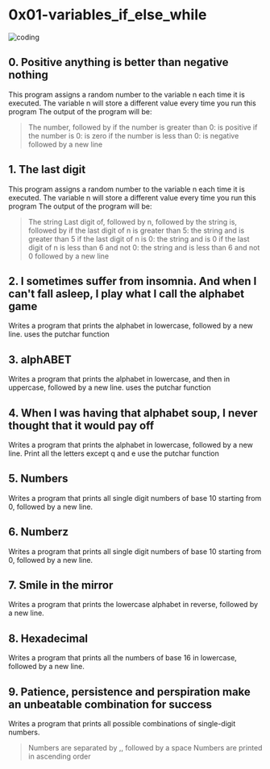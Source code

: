 # 0x01-variables_if_else_while
![coding](https://user-images.githubusercontent.com/99085566/223240731-078a04fd-e583-473d-b274-b11b509fb6c0.gif)

## 0. Positive anything is better than negative nothing
This program assigns a random number to the variable n each time it is executed. 
The variable n will store a different value every time you run this program
The output of the program will be:
> The number, followed by
> if the number is greater than 0: is positive
> if the number is 0: is zero
> if the number is less than 0: is negative
> followed by a new line
## 1. The last digit
This program assigns a random number to the variable n each time it is executed. The variable n will store a different value every time you run this program
The output of the program will be:
> The string Last digit of, followed by
> n, followed by
> the string is, followed by
> if the last digit of n is greater than 5: the string and is greater than 5
> if the last digit of n is 0: the string and is 0
> if the last digit of n is less than 6 and not 0: the string and is less than 6 and not 0
> followed by a new line
## 2. I sometimes suffer from insomnia. And when I can't fall asleep, I play what I call the alphabet game
Writes a program that prints the alphabet in lowercase, followed by a new line.
uses the putchar function 
## 3. alphABET
Writes a program that prints the alphabet in lowercase, and then in uppercase, followed by a new line.
uses the putchar function 
## 4. When I was having that alphabet soup, I never thought that it would pay off
Writes a program that prints the alphabet in lowercase, followed by a new line.
Print all the letters except q and e
use the putchar function 
## 5. Numbers
Writes a program that prints all single digit numbers of base 10 starting from 0, followed by a new line.
## 6. Numberz
Writes a program that prints all single digit numbers of base 10 starting from 0, followed by a new line.
## 7. Smile in the mirror
Writes a program that prints the lowercase alphabet in reverse, followed by a new line.
## 8. Hexadecimal
Writes a program that prints all the numbers of base 16 in lowercase, followed by a new line.
## 9. Patience, persistence and perspiration make an unbeatable combination for success
Writes a program that prints all possible combinations of single-digit numbers.
> Numbers are separated by ,, followed by a space
> Numbers are printed in ascending order

